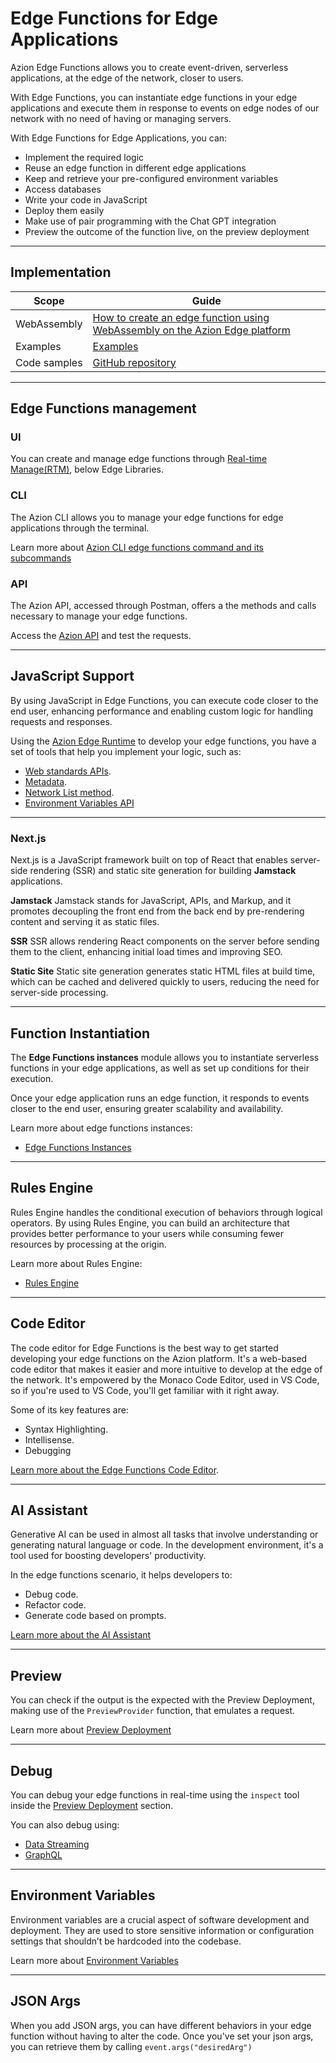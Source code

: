 # Edge Functions for Edge Applications

Azion Edge Functions allows you to create event-driven, serverless applications, at the edge of the network, closer to users.

With Edge Functions, you can instantiate edge functions in your edge applications and execute them in response to events on edge nodes of our network with no need of having or managing servers.

With Edge Functions for Edge Applications, you can:

- Implement the required logic
- Reuse an edge function in different edge applications
- Keep and retrieve your pre-configured environment variables
- Access databases
- Write your code in JavaScript
- Deploy them easily
- Make use of pair programming with the Chat GPT integration
- Preview the outcome of the function live, on the preview deployment

---

## Implementation

| Scope | Guide |
| - | - | 
| WebAssembly | [How to create an edge function using WebAssembly on the Azion Edge platform](/en/documentation/products/guides/webassembly-on-azion-platform/) |
| Examples | [Examples](https://fun-cranberry.cloudvent.net/en/documentation/products/edge-application/edge-functions/javascript-examples/) |
| Code samples | [GitHub repository](https://github.com/aziontech/azion-samples/tree/dev/samples) |

---

## Edge Functions management

### UI

You can create and manage edge functions through [Real-time Manage(RTM)](), below Edge Libraries.

### CLI

The Azion CLI allows you to manage your edge functions for edge applications through the terminal.

Learn more about [Azion CLI edge functions command and its subcommands
](https://www.azion.com/en/documentation/products/cli/edge-functions/)

### API

The Azion API, accessed through Postman, offers a the methods and calls necessary to manage your edge functions. 

Access the [Azion API]() and test the requests.

---

## JavaScript Support

By using JavaScript in Edge Functions, you can execute code closer to the end user, enhancing performance and enabling custom logic for handling requests and responses.

Using the [Azion Edge Runtime](/en/documentation/products/edge-application/edge-functions/runtime/overview/) to develop your edge functions, you have a set of tools that help you implement your logic, such as:

- [Web standards APIs](/en/documentation/products/edge-application/edge-functions/runtime-apis/javascript/).
- [Metadata](/en/documentation/products/edge-application/edge-functions/runtime/api-reference/metadata/).
- [Network List method](/en/documentation/products/edge-application/edge-functions/runtime/api-reference/network-list/).
- [Environment Variables API](/en/documentation/products/edge-application/edge-functions/runtime/api-reference/environment-variables/)

---

### Next.js

Next.js is a JavaScript framework built on top of React that enables server-side rendering (SSR) and static site generation for building **Jamstack** applications.

**Jamstack**
Jamstack stands for JavaScript, APIs, and Markup, and it promotes decoupling the front end from the back end by pre-rendering content and serving it as static files.

**SSR**
SSR allows rendering React components on the server before sending them to the client, enhancing initial load times and improving SEO.

**Static Site**
Static site generation generates static HTML files at build time, which can be cached and delivered quickly to users, reducing the need for server-side processing.

---

## Function Instantiation

The **Edge Functions instances** module allows you to instantiate serverless functions in your edge applications, as well as set up conditions for their execution.

Once your edge application runs an edge function, it responds to events closer to the end user, ensuring greater scalability and availability.

Learn more about edge functions instances:

- [Edge Functions Instances](https://www.azion.com/en/documentation/products/edge-application/edge-functions-instances/)

---

## Rules Engine

Rules Engine handles the conditional execution of behaviors through logical operators. By using Rules Engine, you can build an architecture that provides better performance to your users while consuming fewer resources by processing at the origin.

Learn more about Rules Engine:

- [Rules Engine](https://www.azion.com/en/documentation/products/edge-application/edge-functions-instances/)

---

## Code Editor

The code editor for Edge Functions is the best way to get started developing your edge functions on the Azion platform. It's a web-based code editor that makes it easier and more intuitive to develop at the edge of the network. It's empowered by the Monaco Code Editor, used in VS Code, so if you're used to VS Code, you'll get familiar with it right away.

Some of its key features are:

- Syntax Highlighting.
- Intellisense.
- Debugging

[Learn more about the Edge Functions Code Editor](/en/documentation/products/edge-application/edge-functions/runtime-api/code-editor/).

---

## AI Assistant

Generative AI can be used in almost all tasks that involve understanding or generating natural language or code. In the development environment, it's a tool used for boosting developers' productivity.

In the edge functions scenario, it helps developers to:

- Debug code.
- Refactor code.
- Generate code based on prompts.

[Learn more about the AI Assistant](/en/documentation/products/edge-application/edge-functions/runtime-api/ai-integration/)

---

## Preview

You can check if the output is the expected with the Preview Deployment, making use of the `PreviewProvider` function, that emulates a request.

Learn more about [Preview Deployment](/en/documentation/products/edge-application/edge-functions/runtime-api/preview-deployment/)

---

## Debug

You can debug your edge functions in real-time using the `inspect` tool inside the [Preview Deployment](/en/documentation/products/edge-application/edge-functions/runtime-api/preview-deployment/) section.

You can also debug using:

- [Data Streaming](/en/documentation/products/guides/debugging-functions-data-streaming/)
- [GraphQL](/en/documentation/products/guides/debugging-functions-graphql/)

---
## Environment Variables

Environment variables are a crucial aspect of software development and deployment. They are used to store sensitive information or configuration settings that shouldn’t be hardcoded into the codebase.

Learn more about [Environment Variables](/en/documentation/products/edge-functions/environment-variables/)

---

## JSON Args

When you add JSON args, you can have different behaviors in your edge function without having to alter the code. Once you've set your json args, you can retrieve them by calling `event.args("desiredArg")`
